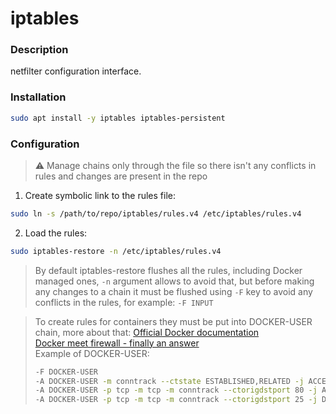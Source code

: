 # iptables

### Description

netfilter configuration interface.

### Installation

```bash
sudo apt install -y iptables iptables-persistent
```

### Configuration
> :warning: Manage chains only through the file so there isn't any conflicts in rules and changes are present in the repo

1. Create symbolic link to the rules file:  
```bash
sudo ln -s /path/to/repo/iptables/rules.v4 /etc/iptables/rules.v4
```
2. Load the rules:
```bash
sudo iptables-restore -n /etc/iptables/rules.v4
```
> By default iptables-restore flushes all the rules, including Docker managed ones,
> ```-n``` argument allows to avoid that, but before making any changes to a chain it must be flushed
> using ```-F``` key to avoid any conflicts in the rules, for example:
> ```-F INPUT```

> To create rules for containers they must be put into DOCKER-USER chain,
> more about that:
> [Official Docker documentation](https://docs.docker.com/network/packet-filtering-firewalls/)  
> [Docker meet firewall - finally an answer](https://unrouted.io/2017/08/15/docker-firewall/)  
> Example of DOCKER-USER:
> ```bash
> -F DOCKER-USER
> -A DOCKER-USER -m conntrack --ctstate ESTABLISHED,RELATED -j ACCEPT
> -A DOCKER-USER -p tcp -m tcp -m conntrack --ctorigdstport 80 -j ACCEPT
> -A DOCKER-USER -p tcp -m tcp -m conntrack --ctorigdstport 25 -j DROP
> ```